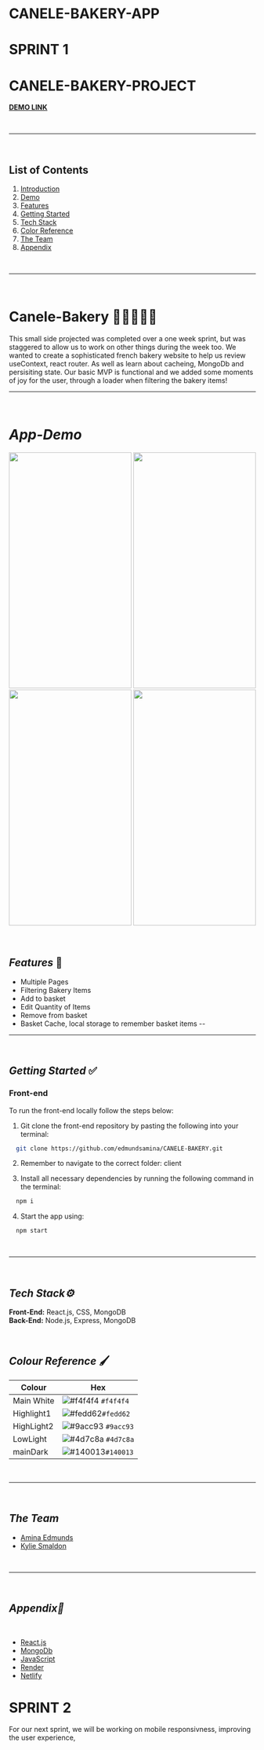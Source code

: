 ﻿# CANELE-BAKERY-APP

# SPRINT 1

# CANELE-BAKERY-PROJECT

**[DEMO LINK](https://canele-bakery.netlify.app/)**

<br/>

---

<br />

## List of Contents

1. [Introduction](#Canele-Bakery)
2. [Demo](#App-Demo)
3. [Features](#features)
4. [Getting Started](#getting-started)
5. [Tech Stack](#tech-stack)
6. [Color Reference](#color-reference)
7. [The Team](#The-Team)
8. [Appendix](#appendix)

<br/>

---

<br />

# **Canele-Bakery** 🥐🍞🥞🥯🥖

This small side projected was completed over a one week sprint, but was staggered to allow us to work on other things during the week too. We wanted to create a sophisticated french bakery website to help us review useContext, react router. As well as learn about cacheing, MongoDb and persisiting state. Our basic MVP is functional and we added some moments of joy for the user, through a loader when filtering the bakery items! 
<br/>

---

<br />

# **_App-Demo_**

[<img src=".\public\demo-home.gif" width="250" height="480"/>](demo-home.gif)
[<img src="./public\demo-addPet.gif" width="250" height="480"/>](demo-addPet.gif)
[<img src="./public\demo-modal.gif" width="250" height="480"/>](demo-modal.gif)
[<img src="./public\demo-colour.gif" width="250" height="480"/>](demo-colour.gif)
<br/>

<br />

## **_Features_** 📱

- Multiple Pages
- Filtering Bakery Items
- Add to basket
- Edit Quantity of Items
- Remove from basket
- Basket Cache, local storage to remember basket items
--
  <br/>

---

<br />

## **_Getting Started_** ✅

### **Front-end**

To run the front-end locally follow the steps below:

1. Git clone the front-end repository by pasting the following into your terminal:

```bash
  git clone https://github.com/edmundsamina/CANELE-BAKERY.git
```

2. Remember to navigate to the correct folder: client

3. Install all necessary dependencies by running the following command in the terminal:

```bash
  npm i
```
4. Start the app using:

```bash
  npm start
```

<br/>

---

<br />

## **_Tech Stack⚙️_**

**Front-End:** React.js, CSS, MongoDB
</br>
**Back-End:** Node.js, Express, MongoDB

</br>


## **_Colour Reference_** 🖌️

| Colour     | Hex                                                                    |
| ---------- | ---------------------------------------------------------------------- |
| Main White | ![#f4f4f4](https://via.placeholder.com/15/f4f4f4/f4f4f4.png) `#f4f4f4` |
| Highlight1 | ![#fedd62](https://via.placeholder.com/15/fedd62/fedd62.png)`#fedd62`  |
| HighLight2 | ![#9acc93](https://via.placeholder.com/15/9acc93/9acc93.png) `#9acc93` |
| LowLight   | ![#4d7c8a](https://via.placeholder.com/15/4d7c8a/4d7c8a.png) `#4d7c8a` |
| mainDark   | ![#140013](https://via.placeholder.com/15/140013/140013.png)`#140013`  |

<br/>

---


<br />

## **_The Team_**


- [Amina Edmunds](https://github.com/edmundsamina)
- [Kylie Smaldon](https://github.com/ksmaldon)

<br/>

---

<br />

## **_Appendix📝_**

</br>

- [React.js](https://reactjs.org/)
- [MongoDb](https://www.mongodb.com/)
- [JavaScript](https://www.javascript.com/)
- [Render](https://render.com//)
- [Netlify](https://www.netlify.com/)


# SPRINT 2


For our next sprint, we will be working on mobile responsivness, improving the user experience, 
